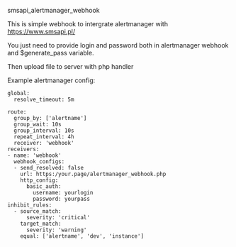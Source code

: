 smsapi_alertmanager_webhook

This is simple webhook to intergrate alertmanager with https://www.smsapi.pl/

You just need to provide login and password both in alertmanager webhook and $generate_pass variable.

Then upload file to server with php handler

Example alertmanager config:

    global:
      resolve_timeout: 5m
    
    route:
      group_by: ['alertname']
      group_wait: 10s
      group_interval: 10s
      repeat_interval: 4h
      receiver: 'webhook'
    receivers:
    - name: 'webhook'
      webhook_configs:
      - send_resolved: false
        url: https:/your.page/alertmanager_webhook.php
        http_config:
          basic_auth:
            username: yourlogin
            password: yourpass
    inhibit_rules:
      - source_match:
          severity: 'critical'
        target_match:
          severity: 'warning'
        equal: ['alertname', 'dev', 'instance']
